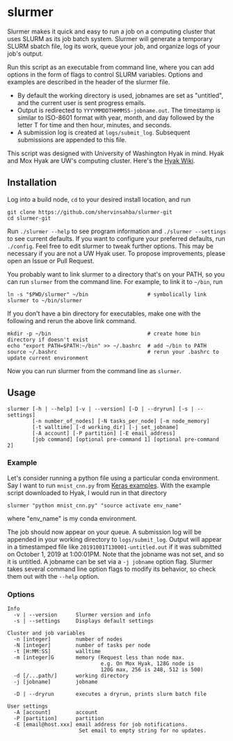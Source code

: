 # slurmer

Slurmer makes it quick and easy to run a job on a computing cluster that uses SLURM as its job batch system. Slurmer will generate a temporary SLURM sbatch file, log its work, queue your job, and organize logs of your job's output.

Run this script as an executable from command line, where you can add options in the form of flags to control SLURM variables. Options and examples are described in the header of the slurmer file.

- By default the working directory is used, jobnames are set as "untitled", and the current user is sent progress emails. 
- Output is redirected to `YYYYMMDDTHHMMSS-jobname.out`. The timestamp is similar to ISO-8601 format with year, month, and day followed by the letter T for time and then hour, minutes, and seconds. 
- A submission log is created at `logs/submit_log`. Subsequent submissions are appended to this file.


This script was designed with University of Washington Hyak in mind. Hyak and Mox Hyak are UW's computing cluster. Here's the [Hyak Wiki](https://wiki.cac.washington.edu/display/hyakusers/WIKI+for+Hyak+users).



## Installation
Log into a build node, `cd` to your desired install location, and run 

```
git clone https://github.com/shervinsahba/slurmer-git
cd slurmer-git
```

Run `./slurmer --help` to see program information and `./slurmer --settings` to see
current defaults. If you want to configure your preferred defaults, run `./config`. Feel free to edit slurmer to tweak further options. This may be necessary if you are not a UW Hyak user. To propose improvements, please open an Issue or Pull Request.


You probably want to link slurmer to a directory that's on your PATH, so you can
run `slurmer` from the command line. For example, to link it to `~/bin`, run

```
ln -s "$PWD/slurmer" ~/bin                   # symbolically link slurmer to ~/bin/slurmer  
```

If you don't have a bin directory for executables, make one with the following and rerun the above link command.
```
mkdir -p ~/bin                               # create home bin directory if doesn't exist
echo "export PATH=$PATH:~/bin" >> ~/.bashrc  # add ~/bin to PATH
source ~/.bashrc                             # rerun your .bashrc to update current environment
```

Now you can run slurmer from the command line as `slurmer`.


## Usage
```
slurmer [-h | --help] [-v | --version] [-D | --dryrun] [-s | --settings]
        [-n number_of_nodes] [-N tasks_per_node] [-m node_memory]  
        [-t walltime] [-d working_dir] [-j set_jobname]
        [-A account] [-P partition] [-E email_address]
        [job command] [optional pre-command 1] [optional pre-command 2]
```


### Example
Let's consider running a python file using a particular conda environment.
Say I want to run `mnist_cnn.py` from [Keras examples](https://github.com/keras-team/keras/tree/master/examples). 
With the example script downloaded to Hyak, I would run in that directory

```
slurmer "python mnist_cnn.py" "source activate env_name"
```

where "env_name" is my conda environment. 

The job should now appear on your queue. A submission log will be appended in your working directory to `logs/submit_log`. Output will appear in a timestamped file like `20191001T130001-untitled.out` if it was submitted on October 1, 2019 at 1:00:01PM. Note that the jobname was not set, and so it is untitled. A jobname can be set via a `-j jobname` option flag. Slurmer takes several command line option flags to modify its behavior, so check them out with the `--help` option.


### Options
```
Info
  -v | --version      Slurmer version and info
  -s | --settings     Displays default settings

Cluster and job variables
  -n [integer]        number of nodes
  -N [integer]        number of tasks per node
  -t [H:MM:SS]        walltime
  -m [integer]G       memory (Request less than node max.
                              e.g. On Mox Hyak, 128G node is 
                              120G max, 256 is 248, 512 is 500)
  -d [/...path/]      working directory
  -j [jobname]        jobname	

  -D | --dryrun       executes a dryrun, prints slurm batch file

User settings
  -A [account]        account
  -P [partition]      partition
  -E [email@host.xxx] email address for job notifications.
                       Set email to empty string for no updates.
```